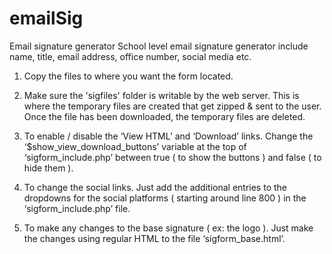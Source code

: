 # emailSig
Email signature generator
School level email signature generator include name, title, email address, office number, social media etc.

1. Copy the files to where you want the form located.

2. Make sure the 'sigfiles' folder is writable by the web server. This is where
   the temporary files are created that get zipped & sent to the user. Once the
   file has been downloaded, the temporary files are deleted.

3. To enable / disable the ‘View HTML’ and ‘Download’ links. Change the
   ‘$show_view_download_buttons’ variable at the top of ‘sigform_include.php’ between
   true ( to show the buttons ) and false ( to hide them ).

4. To change the social links. Just add the additional entries to the dropdowns for
   the social platforms ( starting around line 800 ) in the ‘sigform_include.php’ file.

5. To make any changes to the base signature ( ex: the logo ). Just make the changes
   using regular HTML to the file ‘sigform_base.html’.
